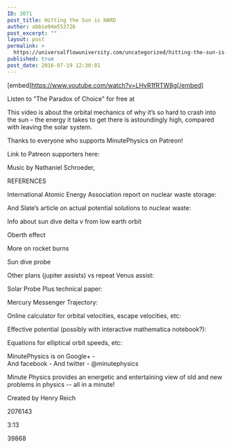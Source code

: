 ```yaml
---
ID: 3071
post_title: Hitting the Sun is HARD
author: abbie04m553726
post_excerpt: ""
layout: post
permalink: >
  https://universalflowuniversity.com/uncategorized/hitting-the-sun-is-hard/
published: true
post_date: 2016-07-19 12:30:01
---
```

[embed]https://www.youtube.com/watch?v=LHvR1fRTW8g[/embed]<br>
<p>Listen to "The Paradox of Choice" for free at 

This video is about the orbital mechanics of why it’s so hard to crash into the sun – the energy it takes to get there is astoundingly high, compared with leaving the solar system.

Thanks to everyone who supports MinutePhysics on Patreon! 

Link to Patreon supporters here: 

Music by Nathaniel Schroeder, 

REFERENCES

International Atomic Energy Association report on nuclear waste storage:


And Slate’s article on actual potential solutions to nuclear waste: 

Info about sun dive delta v from low earth orbit


Oberth effect

More on rocket burns


Sun dive probe

Other plans (jupiter assists) vs repeat Venus assist:


Solar Probe Plus technical paper:


Mercury Messenger Trajectory: 

Online calculator for orbital velocities, escape velocities, etc:


Effective potential (possibly with interactive mathematica notebook?):




Equations for elliptical orbit speeds, etc:


MinutePhysics is on Google+ -  
And facebook - 
And twitter - @minutephysics

Minute Physics provides an energetic and entertaining view of old and new problems in physics -- all in a minute!

Created by Henry Reich</p>
<p>2076143</p>
<p>3:13</p>
<p>39868</p>
<br></br>